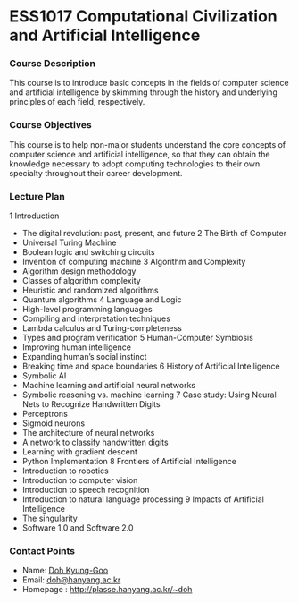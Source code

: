 # ESS1017 Computational Civilization and Artificial Intelligence

### Course Description
This course is to introduce basic concepts in the fields of computer science and artificial intelligence by skimming through the history and underlying principles of each field, respectively. 

### Course Objectives
This course is to help non-major students understand the core concepts of computer science and artificial intelligence, so that they can obtain the knowledge necessary to adopt computing technologies to their own specialty throughout their career development. 

### Lecture Plan

1 Introduction
  - The digital revolution: past, present, and future
2 The Birth of Computer
  - Universal Turing Machine
  - Boolean logic and switching circuits
  - Invention of computing machine
3 Algorithm and Complexity
  - Algorithm design methodology
  - Classes of algorithm complexity
  - Heuristic and randomized algorithms
  - Quantum algorithms
4 Language and Logic
  - High-level programming languages
  - Compiling and interpretation techniques
  - Lambda calculus and Turing-completeness
  - Types and program verification
5 Human-Computer Symbiosis
  - Improving human intelligence
  - Expanding human’s social instinct
  - Breaking time and space boundaries
6 History of Artificial Intelligence
  - Symbolic AI
  - Machine learning and artificial neural networks
  - Symbolic reasoning vs. machine learning
7 Case study: Using Neural Nets to Recognize Handwritten Digits
  - Perceptrons
  - Sigmoid neurons
  - The architecture of neural networks
  - A network to classify handwritten digits
  - Learning with gradient descent
  - Python Implementation
8 Frontiers of Artificial Intelligence
  - Introduction to robotics
  - Introduction to computer vision
  - Introduction to speech recognition
  - Introduction to natural language processing
9 Impacts of Artificial Intelligence
  - The singularity
  - Software 1.0 and Software 2.0

### Contact Points
- Name: [Doh Kyung-Goo](http://softopians.github.io/doggzone)
- Email: doh@hanyang.ac.kr
- Homepage : http://plasse.hanyang.ac.kr/~doh
